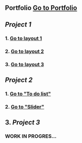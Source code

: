 
## Portfolio [Go to Portfolio](https://jozef-wolf.github.io/)

## *Project 1* 
### 1. [Go to layout 1](https://infoshareacademy.github.io/jfddr2-projects-jozef-wolf/layout1/index.html)

### 2. [Go to layout 2](https://infoshareacademy.github.io/jfddr2-projects-jozef-wolf/layout2/index.html)

### 3. [Go to layout 3](https://infoshareacademy.github.io/jfddr2-projects-jozef-wolf/layout3/index.html)

## *Project 2* 

### 1. [Go to "To do list"](https://infoshareacademy.github.io/jfddr2-projects-jozef-wolf/project2/to-do-list/index.html)

### 2. [Go to "Slider"](https://infoshareacademy.github.io/jfddr2-projects-jozef-wolf/project2/slide-show/index.html)

## 3. *Project 3*

### WORK IN PROGRES...

